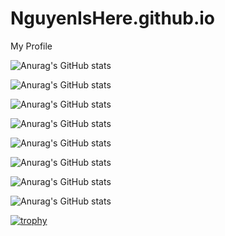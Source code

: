 # NguyenIsHere.github.io
My Profile

![Anurag's GitHub stats](https://github-readme-stats.vercel.app/api?username=NguyenIsHere&show_icons=true&theme=dark)

![Anurag's GitHub stats](https://github-readme-stats.vercel.app/api?username=NguyenIsHere&show_icons=true&theme=merko)

![Anurag's GitHub stats](https://github-readme-stats.vercel.app/api?username=NguyenIsHere&show_icons=true&theme=gruvbox)

![Anurag's GitHub stats](https://github-readme-stats.vercel.app/api?username=NguyenIsHere&show_icons=true&theme=tokyonight)

![Anurag's GitHub stats](https://github-readme-stats.vercel.app/api?username=NguyenIsHere&show_icons=true&theme=onedark)

![Anurag's GitHub stats](https://github-readme-stats.vercel.app/api?username=NguyenIsHere&show_icons=true&theme=cobalt)

![Anurag's GitHub stats](https://github-readme-stats.vercel.app/api?username=NguyenIsHere&show_icons=true&theme=synthwave)

![Anurag's GitHub stats](https://github-readme-stats.vercel.app/api?username=NguyenIsHere&show_icons=true&theme=dracula)

[![trophy](https://github-profile-trophy.vercel.app/?username=NguyenIsHere&theme=onedark)](https://github.com/NguyenIsHere/github-profile-trophy)